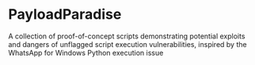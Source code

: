 # PayloadParadise
A collection of proof-of-concept scripts demonstrating potential exploits and dangers of unflagged script execution vulnerabilities, inspired by the WhatsApp for Windows Python execution issue
